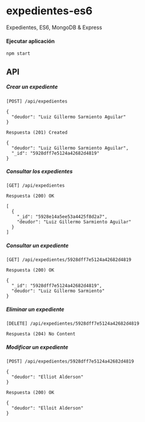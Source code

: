 # expedientes-es6

Expedientes, ES6, MongoDB & Express

#### Ejecutar aplicación

    npm start

## API

##### Crear un expediente

    [POST] /api/expedientes

    {
      "deudor": "Luiz Gillermo Sarmiento Aguilar"
    }

    Respuesta (201) Created

    {
      "deudor": "Luiz Gillermo Sarmiento Aguilar",
      "_id": "5928dff7e5124a42682d4819"
    }

##### Consultar los expedientes

    [GET] /api/expedientes

    Respuesta (200) OK

    [
      {
        "_id": "5928e14a5ee53a4425f8d2a7",
        "deudor": "Luiz Gillermo Sarmiento Aguilar"
      }
    ]

##### Consultar un expediente

    [GET] /api/expedientes/5928dff7e5124a42682d4819

    Respuesta (200) OK

    {
      "_id": "5928dff7e5124a42682d4819",
      "deudor": "Luiz Gillermo Sarmiento"
    }


##### Eliminar un expediente

    [DELETE] /api/expedientes/5928dff7e5124a42682d4819

    Respuesta (204) No Content


##### Modificar un expediente

    [POST] /api/expedientes/5928dff7e5124a42682d4819

    {
      "deudor": "Elliot Alderson"
    }

    Respuesta (200) OK

    {
      "deudor": "Elloit Alderson"
    }
